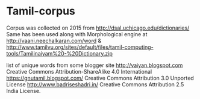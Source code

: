 # Tamil-corpus

Corpus was collected on 2015 from http://dsal.uchicago.edu/dictionaries/
Same has been used along with Morphological engine at 
http://vaani.neechalkaran.com/word
&
http://www.tamilvu.org/sites/default/files/tamil-computing-tools/Tamilinaiyam%20-%20Dictionary.zip

list of unique words from some blogger site
http://vaiyan.blogspot.com Creative Commons Attribution-ShareAlike 4.0 International
https://gnutamil.blogspot.com/ Creative Commons Attribution 3.0 Unported License
http://www.badriseshadri.in/  Creative Commons Attribution 2.5 India License.
